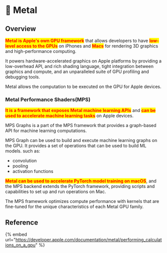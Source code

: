 # 🍊 Metal

## Overview

<mark style="color:red;">**Metal is Apple's own GPU framework**</mark> that allows developers to have <mark style="color:red;">**low-level access to the GPUs**</mark> on iPhones and <mark style="color:red;">**Macs**</mark> for rendering 3D graphics and high-performance computing.

It powers hardware-accelerated graphics on Apple platforms by providing a low-overhead API, and rich shading language, tight integration between graphics and compute, and an unparalleled suite of GPU profiling and debugging tools.

Metal allows the computation to be executed on the GPU for Apple devices.

### Metal Performance Shaders(MPS)

<mark style="color:red;">**It is a framework that exposes Metal machine learning APIs**</mark> and <mark style="color:red;">**can be used to accelerate machine learning tasks**</mark> on Apple devices.

MPS Graphs is a part of the MPS framework that provides a graph-based API for machine learning computations.

MPS Graph can be used to build and execute machine learning graphs on the GPU. It provides a set of operations that can be used to build ML models. such as:

* convolution
* pooling
* activation functions

<mark style="color:red;">**Metal can be used to accelerate PyTorch model training on macOS**</mark>, and the MPS backend extends the PyTorch framework, providing scripts and capabilities to set up and run operations on Mac.

The MPS framework optimizes compute performance with kernels that are fine-tuned for the unique characteristics of each Metal GPU family.

## Reference

{% embed url="https://developer.apple.com/documentation/metal/performing_calculations_on_a_gpu" %}
